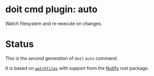 # doit cmd plugin: **auto**

Watch filesystem and re-execute on changes.

# Status

This is the *second* generation of `doit` `auto` command.

It is based on [`watchfiles`](https://pypi.org/project/watchfiles) with support
from the [Notify](https://docs.rs/notify/latest/notify/) rust package.
